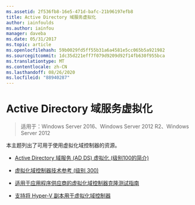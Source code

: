 ```yaml
---
ms.assetid: 2f536fb8-16e5-471d-bafc-21b96197efb8
title: Active Directory 域服务虚拟化
author: iainfoulds
ms.author: iainfou
manager: daveba
ms.date: 05/31/2017
ms.topic: article
ms.openlocfilehash: 59b0029fd5ff55b31a6a4581e5cc065b5a921982
ms.sourcegitcommit: 1dc35d221eff7f079d9209d92f14fb630f955bca
ms.translationtype: MT
ms.contentlocale: zh-CN
ms.lasthandoff: 08/26/2020
ms.locfileid: "88940287"
---
```

# <a name="active-directory-domain-services-virtualization"></a>Active Directory 域服务虚拟化

>适用于：Windows Server 2016、Windows Server 2012 R2、Windows Server 2012

本主题列出了可用于使用虚拟化域控制器的资源。

-   [Active Directory 域服务 &#40;AD DS&#41; 虚拟化 &#40;级别100的简介&#41;](../../../ad-ds/Introduction-to-Active-Directory-Domain-Services-AD-DS-Virtualization-Level-100.md)

-   [虚拟化域控制器技术参考 &#40;级别 300&#41;](../../../ad-ds/deploy/virtual-dc/Virtualized-Domain-Controller-Technical-Reference--Level-300-.md)

-   [适用于应用程序供应商的虚拟化域控制器克隆测试指南](../../../ad-ds/reference/virtual-dc/Virtualized-Domain-Controller-Cloning-Test-Guidance-for-Application-Vendors.md)

-   [支持将 Hyper-V 副本用于虚拟化域控制器](../../../ad-ds/get-started/virtual-dc/Support-for-using-Hyper-V-Replica-for-virtualized-domain-controllers.md)



